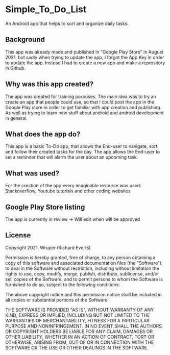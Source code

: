 # Simple_To_Do_List
An Android app that helps to sort and organize daily tasks.

## Background
This app was already made and published in "Google Play Store" in August 2021, but sadly when trying to update the app, I forgot the App Key in order to update the app.
Instead I had to create a new app and make a reprository in Github.

## Why was this app created?
The app was created for training porpuses. The main idea was to try an create an app that people could use, so that I could post the app in the Google Play store
in order to get familiar with app creation and publishing. As well as trying to learn new stuff about android and android development in general.

## What does the app do?
This app is a basic To-Do app, that allows the End-user to navigate, sort and follow their created tasks for the day. The app allows the End-user to set a reminder
that will alarm the user about an upcoming task.

## What was used?
For the creation of the app every imaginable resource was used: Stackoverflow, Youtube tutorials and other coding websites

## Google Play Store listing
The app is currently in review -> Will edit when will be approved

## License
Copyright 2021, Wruper (Richard Everts)

Permission is hereby granted, free of charge, to any person obtaining a copy of this software and associated documentation files (the "Software"), to deal in the Software without restriction, including without limitation the rights to use, copy, modify, merge, publish, distribute, sublicense, and/or sell copies of the Software, and to permit persons to whom the Software is furnished to do so, subject to the following conditions:

The above copyright notice and this permission notice shall be included in all copies or substantial portions of the Software.

THE SOFTWARE IS PROVIDED "AS IS", WITHOUT WARRANTY OF ANY KIND, EXPRESS OR IMPLIED, INCLUDING BUT NOT LIMITED TO THE WARRANTIES OF MERCHANTABILITY, FITNESS FOR A PARTICULAR PURPOSE AND NONINFRINGEMENT. IN NO EVENT SHALL THE AUTHORS OR COPYRIGHT HOLDERS BE LIABLE FOR ANY CLAIM, DAMAGES OR OTHER LIABILITY, WHETHER IN AN ACTION OF CONTRACT, TORT OR OTHERWISE, ARISING FROM, OUT OF OR IN CONNECTION WITH THE SOFTWARE OR THE USE OR OTHER DEALINGS IN THE SOFTWARE.
